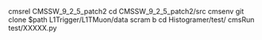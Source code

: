 cmsrel CMSSW_9_2_5_patch2
cd CMSSW_9_2_5_patch2/src
cmsenv
git clone $path L1Trigger/L1TMuon/data
scram b 
cd Histogramer/test/
cmsRun test/XXXXX.py
